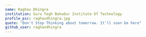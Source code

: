 ```yaml
---
name: Raghav Dhingra
institution: Guru Tegh Bahadur Institute Of Technology
profile_pic: raghavdhingra.jpg
quote: "Don't Stop Thinking about tomorrow. It'll soon be here"
github_user: raghavdhingra
---
```

